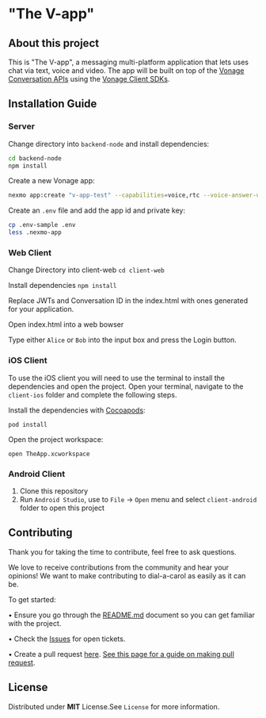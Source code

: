# "The V-app"


## About this project

This is "The V-app", a messaging multi-platform application that lets uses chat via text, voice and video. The app will be built on top of the [Vonage Conversation APIs](https://developer.nexmo.com/conversation/overview) using the [Vonage Client SDKs](https://developer.nexmo.com/client-sdk/overview).



## Installation Guide


### Server

Change directory into `backend-node` and install dependencies:

```sh
cd backend-node
npm install
```

Create a new Vonage app:

```sh
nexmo app:create "v-app-test" --capabilities=voice,rtc --voice-answer-url=https://example.com/voice/answer --voice-event-url=https://example.com/voice/events --rtc-event-url=https://example.com/rtc/events --keyfile=private.key
```

Create an `.env` file and add the app id and private key:

```sh
cp .env-sample .env
less .nexmo-app
```


### Web Client

Change Directory into client-web
`cd client-web`

Install dependencies
`npm install`

Replace JWTs and Conversation ID in the index.html with ones generated for your application.

Open index.html into a web bowser

Type either `Alice` or `Bob` into the input box and press the Login button.

### iOS Client

To use the iOS client you will need to use the terminal to install the dependencies and open the project.
Open your terminal, navigate to the `client-ios` folder and complete the following steps.

Install the dependencies with [Cocoapods](https://cocoapods.org):

`pod install`

Open the project workspace:

`open TheApp.xcworkspace`


### Android Client

1. Clone this repository
2. Run `Android Studio`, use to `File` -> `Open` menu and select `client-android` folder to open this project


## Contributing

Thank you for taking the time to contribute, feel free to ask questions.

We love to receive contributions from the community and hear your opinions! We want to make contributing to dial-a-carol as easily as it can be.

To get started:

•	Ensure you go through the [README.md](https://github.com/nexmo-community/clientsdk-the-v-app/blob/main/README.md) document so you can get familiar with the project.

•	Check the [Issues](https://github.com/nexmo-community/clientsdk-the-v-app/issues) for open tickets.

•	Create a pull request [here](https://github.com/nexmo-community/clientsdk-the-v-app/pulls). [See this page for a guide on making pull request](https://docs.github.com/en/free-pro-team@latest/github/collaborating-with-issues-and-pull-requests/creating-a-pull-request).


## License
  Distributed under **MIT** License.See `License` for more information.
